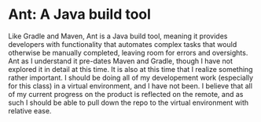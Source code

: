 # Ant: A Java build tool

Like Gradle and Maven, Ant is a Java build tool, meaning it provides developers with functionality that automates complex tasks that would otherwise be manually completed, leaving room for errors and oversights. Ant as I understand it pre-dates Maven and Gradle, though I have not explored it in detail at this time.
It is also at this time that I realize something rather important. I should be doing all of my developement work (especially for this class) in a virtual environment, and I have not been. I believe that all of my current progress on the product is reflected on the remote, and as such I should be able to pull down the repo to the virtual environment with relative ease.